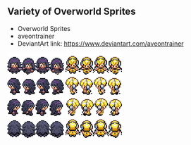 ## Variety of Overworld Sprites
- Overworld Sprites
- aveontrainer
- DeviantArt link: https://www.deviantart.com/aveontrainer

![hex_maniac.png](hex_maniac.png)
![leader_elesa.png](leader_elesa.png)
